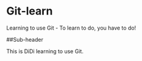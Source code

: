 # Git-learn
Learning to use Git - To learn to do, you have to do!

##Sub-header

This is DiDi learning to use Git.
